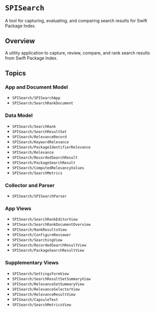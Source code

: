 # ``SPISearch``

A tool for capturing, evaluating, and comparing search results for Swift Package Index. 

## Overview

A utility application to capture, review, compare, and rank search results from Swift Package Index.

## Topics

### App and Document Model

- ``SPISearch/SPISearchApp``
- ``SPISearch/SearchRankDocument``

### Data Model

- ``SPISearch/SearchRank``
- ``SPISearch/SearchResultSet``
- ``SPISearch/RelevanceRecord``
- ``SPISearch/KeywordRelevance``
- ``SPISearch/PackageIdentifierRelevance``
- ``SPISearch/Relevance``
- ``SPISearch/RecordedSearchResult``
- ``SPISearch/PackageSearchResult``
- ``SPISearch/ComputedRelevancyValues``
- ``SPISearch/SearchMetrics``

### Collector and Parser

- ``SPISearch/SPISearchParser``

### App Views

- ``SPISearch/SearchRankEditorView``
- ``SPISearch/SearchRankDocumentOverview``
- ``SPISearch/RankResultsView``
- ``SPISearch/ConfigureReviewer``
- ``SPISearch/SearchingView``
- ``SPISearch/RecordedSearchResultView``
- ``SPISearch/PackageSearchResultView``

### Supplementary Views

- ``SPISearch/SettingsFormView``
- ``SPISearch/SearchResultSetSummaryView``
- ``SPISearch/RelevanceSetSummaryView``
- ``SPISearch/RelevanceSelectorView``
- ``SPISearch/RelevanceResultView``
- ``SPISearch/CapsuleText``
- ``SPISearch/SearchMetricsView``
